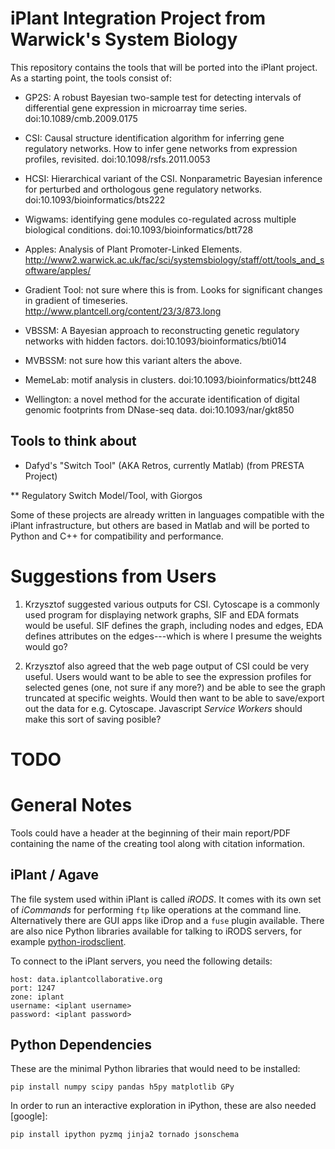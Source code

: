 # iPlant Integration Project from Warwick's System Biology #

This repository contains the tools that will be ported into the iPlant
project.  As a starting point, the tools consist of:

* GP2S: A robust Bayesian two-sample test for detecting intervals of
  differential gene expression in microarray time series.
  doi:10.1089/cmb.2009.0175

* CSI: Causal structure identification algorithm for inferring gene
  regulatory networks.  How to infer gene networks from expression
  profiles, revisited. doi:10.1098/rsfs.2011.0053

* HCSI: Hierarchical variant of the CSI.  Nonparametric Bayesian
  inference for perturbed and orthologous gene regulatory
  networks. doi:10.1093/bioinformatics/bts222

* Wigwams: identifying gene modules co-regulated across multiple
  biological conditions. doi:10.1093/bioinformatics/btt728

* Apples: Analysis of Plant Promoter-Linked Elements.  http://www2.warwick.ac.uk/fac/sci/systemsbiology/staff/ott/tools_and_software/apples/

* Gradient Tool: not sure where this is from.  Looks for significant
changes in gradient of timeseries.  http://www.plantcell.org/content/23/3/873.long


* VBSSM: A Bayesian approach to reconstructing genetic regulatory
  networks with hidden factors.  doi:10.1093/bioinformatics/bti014

* MVBSSM: not sure how this variant alters the above.

* MemeLab: motif analysis in clusters.
  doi:10.1093/bioinformatics/btt248

* Wellington: a novel method for the accurate identification of
  digital genomic footprints from DNase-seq data.
  doi:10.1093/nar/gkt850

## Tools to think about ##

* Dafyd's "Switch Tool" (AKA Retros, currently Matlab) (from PRESTA Project)

** Regulatory Switch Model/Tool, with Giorgos

Some of these projects are already written in languages compatible
with the iPlant infrastructure, but others are based in Matlab and
will be ported to Python and C++ for compatibility and performance.

# Suggestions from Users #

1. Krzysztof suggested various outputs for CSI.  Cytoscape is a
   commonly used program for displaying network graphs, SIF and EDA
   formats would be useful.  SIF defines the graph, including nodes
   and edges, EDA defines attributes on the edges---which is where I
   presume the weights would go?

2. Krzysztof also agreed that the web page output of CSI could be very
   useful.  Users would want to be able to see the expression profiles
   for selected genes (one, not sure if any more?) and be able to see
   the graph truncated at specific weights.  Would then want to be
   able to save/export out the data for e.g. Cytoscape.  Javascript
   *Service Workers* should make this sort of saving posible?

# TODO #

# General Notes #

Tools could have a header at the beginning of their main report/PDF
containing the name of the creating tool along with citation
information.

## iPlant / Agave ##

The file system used within iPlant is called *iRODS*.  It comes with
its own set of *iCommands* for performing `ftp` like operations at the
command line.  Alternatively there are GUI apps like iDrop and a
`fuse` plugin available.  There are also nice Python libraries
available for talking to iRODS servers, for example [python-irodsclient].

To connect to the iPlant servers, you need the following details:

    host: data.iplantcollaborative.org
    port: 1247
    zone: iplant
    username: <iplant username>
    password: <iplant password>

## Python Dependencies ##

These are the minimal Python libraries that would need to be installed:

    pip install numpy scipy pandas h5py matplotlib GPy

In order to run an interactive exploration in iPython, these are also
needed [google]:

    pip install ipython pyzmq jinja2 tornado jsonschema

[python-irodsclient]: https://github.com/iPlantCollaborativeOpenSource/python-irodsclient

